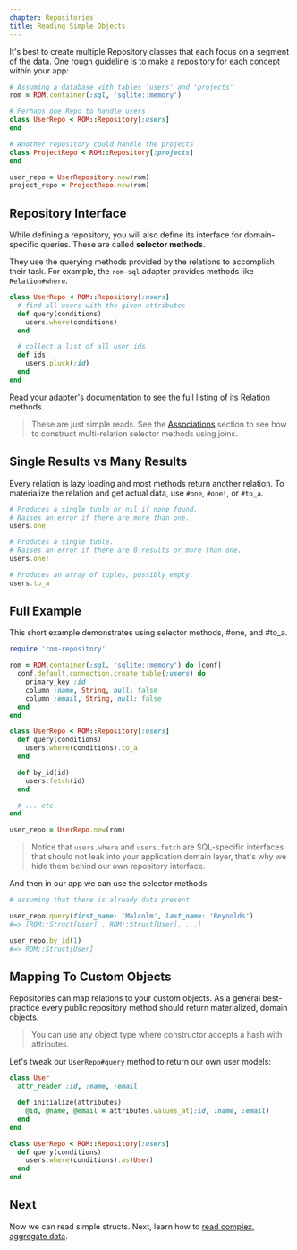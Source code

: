 ```yaml
---
chapter: Repositories
title: Reading Simple Objects
---
```


It's best to create multiple Repository classes that each focus on a segment of
the data. One rough guideline is to make a repository for each concept within
your app:

```ruby
# Assuming a database with tables 'users' and 'projects'
rom = ROM.container(:sql, 'sqlite::memory')

# Perhaps one Repo to handle users
class UserRepo < ROM::Repository[:users]
end

# Another repository could handle the projects
class ProjectRepo < ROM::Repository[:projects]
end

user_repo = UserRepository.new(rom)
project_repo = ProjectRepo.new(rom)
```

## Repository Interface

While defining a repository, you will also define its interface for
domain-specific queries. These are called **selector methods**.

They use the querying methods provided by the relations to accomplish their task.
For example, the `rom-sql` adapter provides methods like `Relation#where`.

```ruby
class UserRepo < ROM::Repository[:users]
  # find all users with the given attributes
  def query(conditions)
    users.where(conditions)
  end

  # collect a list of all user ids
  def ids
    users.pluck(:id)
  end
end
```

Read your adapter's documentation to see the full listing of its Relation
methods.

> These are just simple reads. See the [Associations](/learn/associations)
> section to see how to construct multi-relation selector methods using joins.

## Single Results vs Many Results

Every relation is lazy loading and most methods return another relation. To
materialize the relation and get actual data, use `#one`, `#one!`, or `#to_a`.

```ruby
# Produces a single tuple or nil if none found.
# Raises an error if there are more than one.
users.one

# Produces a single tuple.
# Raises an error if there are 0 results or more than one.
users.one!

# Produces an array of tuples, possibly empty.
users.to_a
```

## Full Example

This short example demonstrates using selector methods, #one, and #to_a.

``` ruby
require 'rom-repository'

rom = ROM.container(:sql, 'sqlite::memory') do |conf|
  conf.default.connection.create_table(:users) do
    primary_key :id
    column :name, String, null: false
    column :email, String, null: false
  end
end

class UserRepo < ROM::Repository[:users]
  def query(conditions)
    users.where(conditions).to_a
  end

  def by_id(id)
    users.fetch(id)
  end

  # ... etc
end

user_repo = UserRepo.new(rom)
```

> Notice that `users.where` and `users.fetch` are SQL-specific interfaces that
> should not leak into your application domain layer, that's why we hide them
> behind our own repository interface.

And then in our app we can use the selector methods:

```ruby
# assuming that there is already data present

user_repo.query(first_name: 'Malcolm', last_name: 'Reynolds')
#=> [ROM::Struct[User] , ROM::Struct[User], ...]

user_repo.by_id(1)
#=> ROM::Struct[User]
```

## Mapping To Custom Objects

Repositories can map relations to your custom objects. As a general best-practice
every public repository method should return materialized, domain objects.

> You can use any object type where constructor accepts a hash with attributes.

Let's tweak our `UserRepo#query` method to return our own user models:

``` ruby
class User
  attr_reader :id, :name, :email

  def initialize(attributes)
    @id, @name, @email = attributes.values_at(:id, :name, :email)
  end
end

class UserRepo < ROM::Repository[:users]
  def query(conditions)
    users.where(conditions).as(User)
  end
end
```

## Next

Now we can read simple structs. Next, learn how to [read complex, aggregate data](/learn/repositories/reading-aggregates).
